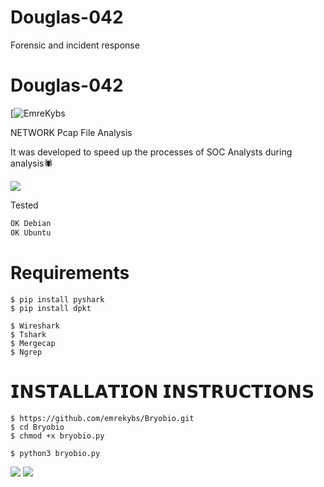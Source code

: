 # Douglas-042
Forensic and incident response
# Douglas-042
[![EmreKybs](https://img.shields.io/badge/MadeBy-EmreKybs-red)


NETWORK Pcap File Analysis

It was developed to speed up the processes of SOC Analysts during analysis🕷️

<img src="https://github.com/emrekybs/Bryobio/blob/main/1.gif">

Tested
```sh
OK Debian
OK Ubuntu
```

# Requirements
    $ pip install pyshark
    $ pip install dpkt
 
    $ Wireshark
    $ Tshark
    $ Mergecap
    $ Ngrep

# 𝗜𝗡𝗦𝗧𝗔𝗟𝗟𝗔𝗧𝗜𝗢𝗡 𝗜𝗡𝗦𝗧𝗥𝗨𝗖𝗧𝗜𝗢𝗡𝗦

    $ https://github.com/emrekybs/Bryobio.git
    $ cd Bryobio
    $ chmod +x bryobio.py
     
    $ python3 bryobio.py
<img src="https://github.com/emrekybs/Bryobio/blob/main/1.png">
<img src="https://github.com/emrekybs/Bryobio/blob/main/3.png">

